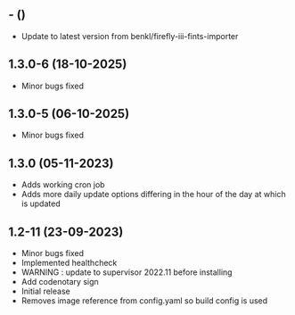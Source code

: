 
## - ()
- Update to latest version from benkl/firefly-iii-fints-importer
## 1.3.0-6 (18-10-2025)
- Minor bugs fixed
## 1.3.0-5 (06-10-2025)
- Minor bugs fixed

## 1.3.0 (05-11-2023)

- Adds working cron job
- Adds more daily update options differing in the hour of the day at which is updated

## 1.2-11 (23-09-2023)

- Minor bugs fixed
- Implemented healthcheck
- WARNING : update to supervisor 2022.11 before installing
- Add codenotary sign
- Initial release
- Removes image reference from config.yaml so build config is used
